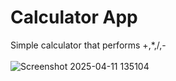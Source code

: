 # Calculator App
Simple calculator that performs +,*,/,- <br/>
<br/>
![Screenshot 2025-04-11 135104](https://github.com/user-attachments/assets/efbd51d7-3910-4409-b175-06c32f01eab0)
